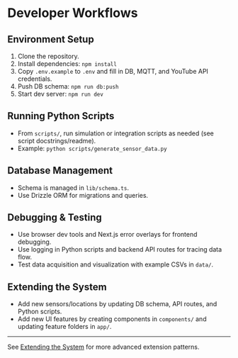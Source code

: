 # Developer Workflows

## Environment Setup
1. Clone the repository.
2. Install dependencies: `npm install`
3. Copy `.env.example` to `.env` and fill in DB, MQTT, and YouTube API credentials.
4. Push DB schema: `npm run db:push`
5. Start dev server: `npm run dev`

## Running Python Scripts
- From `scripts/`, run simulation or integration scripts as needed (see script docstrings/readme).
- Example: `python scripts/generate_sensor_data.py`

## Database Management
- Schema is managed in `lib/schema.ts`.
- Use Drizzle ORM for migrations and queries.

## Debugging & Testing
- Use browser dev tools and Next.js error overlays for frontend debugging.
- Use logging in Python scripts and backend API routes for tracing data flow.
- Test data acquisition and visualization with example CSVs in `data/`.

## Extending the System
- Add new sensors/locations by updating DB schema, API routes, and Python scripts.
- Add new UI features by creating components in `components/` and updating feature folders in `app/`.

---

See [Extending the System](./extending.md) for more advanced extension patterns.
